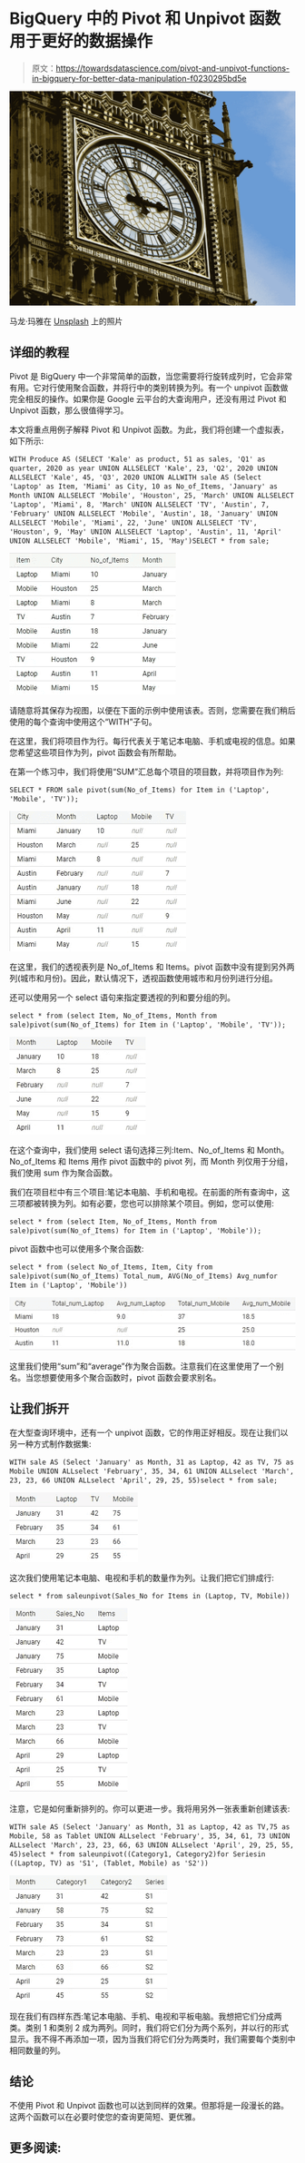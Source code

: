 # BigQuery 中的 Pivot 和 Unpivot 函数用于更好的数据操作

> 原文：<https://towardsdatascience.com/pivot-and-unpivot-functions-in-bigquery-for-better-data-manipulation-f0230295bd5e>

![](img/541ac548ee80aef7abb1eda53af03be3.png)

马龙·玛雅在 [Unsplash](https://unsplash.com?utm_source=medium&utm_medium=referral) 上的照片

## 详细的教程

Pivot 是 BigQuery 中一个非常简单的函数，当您需要将行旋转成列时，它会非常有用。它对行使用聚合函数，并将行中的类别转换为列。有一个 unpivot 函数做完全相反的操作。如果你是 Google 云平台的大查询用户，还没有用过 Pivot 和 Unpivot 函数，那么很值得学习。

本文将重点用例子解释 Pivot 和 Unpivot 函数。为此，我们将创建一个虚拟表，如下所示:

```
WITH Produce AS (SELECT 'Kale' as product, 51 as sales, 'Q1' as quarter, 2020 as year UNION ALLSELECT 'Kale', 23, 'Q2', 2020 UNION ALLSELECT 'Kale', 45, 'Q3', 2020 UNION ALLWITH sale AS (Select 'Laptop' as Item, 'Miami' as City, 10 as No_of_Items, 'January' as Month UNION ALLSELECT 'Mobile', 'Houston', 25, 'March' UNION ALLSELECT 'Laptop', 'Miami', 8, 'March' UNION ALLSELECT 'TV', 'Austin', 7, 'February' UNION ALLSELECT 'Mobile', 'Austin', 18, 'January' UNION ALLSELECT 'Mobile', 'Miami', 22, 'June' UNION ALLSELECT 'TV', 'Houston', 9, 'May' UNION ALLSELECT 'Laptop', 'Austin', 11, 'April' UNION ALLSELECT 'Mobile', 'Miami', 15, 'May')SELECT * from sale;
```

![](img/f59c96d5f9a15f3d6f731f1f2ca69ce4.png)

请随意将其保存为视图，以便在下面的示例中使用该表。否则，您需要在我们稍后使用的每个查询中使用这个“WITH”子句。

在这里，我们将项目作为行。每行代表关于笔记本电脑、手机或电视的信息。如果您希望这些项目作为列，pivot 函数会有所帮助。

在第一个练习中，我们将使用“SUM”汇总每个项目的项目数，并将项目作为列:

```
SELECT * FROM sale pivot(sum(No_of_Items) for Item in ('Laptop', 'Mobile', 'TV'));
```

![](img/e7aacade8c2cbea03f48cc47b01838f4.png)

在这里，我们的透视表列是 No_of_Items 和 Items。pivot 函数中没有提到另外两列(城市和月份)。因此，默认情况下，透视函数使用城市和月份列进行分组。

还可以使用另一个 select 语句来指定要透视的列和要分组的列。

```
select * from (select Item, No_of_Items, Month from sale)pivot(sum(No_of_Items) for Item in ('Laptop', 'Mobile', 'TV'));
```

![](img/1462ab0b9efda7d93d2570cacae3c45d.png)

在这个查询中，我们使用 select 语句选择三列:Item、No_of_Items 和 Month。No_of_Items 和 Items 用作 pivot 函数中的 pivot 列，而 Month 列仅用于分组，我们使用 sum 作为聚合函数。

我们在项目栏中有三个项目:笔记本电脑、手机和电视。在前面的所有查询中，这三项都被转换为列。如有必要，您也可以排除某个项目。例如，您可以使用:

```
select * from (select Item, No_of_Items, Month from sale)pivot(sum(No_of_Items) for Item in ('Laptop', 'Mobile'));
```

pivot 函数中也可以使用多个聚合函数:

```
select * from (select No_of_Items, Item, City from sale)pivot(sum(No_of_Items) Total_num, AVG(No_of_Items) Avg_numfor Item in ('Laptop', 'Mobile'))
```

![](img/668091d977f55e67749f4b2930213520.png)

这里我们使用“sum”和“average”作为聚合函数。注意我们在这里使用了一个别名。当您想要使用多个聚合函数时，pivot 函数会要求别名。

## 让我们拆开

在大型查询环境中，还有一个 unpivot 函数，它的作用正好相反。现在让我们以另一种方式制作数据集:

```
WITH sale AS (Select 'January' as Month, 31 as Laptop, 42 as TV, 75 as Mobile UNION ALLselect 'February', 35, 34, 61 UNION ALLselect 'March', 23, 23, 66 UNION ALLselect 'April', 29, 25, 55)select * from sale;
```

![](img/33ad400f4c090a93d2bbbb24af783636.png)

这次我们使用笔记本电脑、电视和手机的数量作为列。让我们把它们排成行:

```
select * from saleunpivot(Sales_No for Items in (Laptop, TV, Mobile))
```

![](img/1ebf82c5a51c824b90309101b0a9c618.png)

注意，它是如何重新排列的。你可以更进一步。我将用另外一张表重新创建该表:

```
WITH sale AS (Select 'January' as Month, 31 as Laptop, 42 as TV,75 as Mobile, 58 as Tablet UNION ALLselect 'February', 35, 34, 61, 73 UNION ALLselect 'March', 23, 23, 66, 63 UNION ALLselect 'April', 29, 25, 55, 45)select * from saleunpivot((Category1, Category2)for Seriesin ((Laptop, TV) as 'S1', (Tablet, Mobile) as 'S2'))
```

![](img/3c2586c5b11f4fc45457384c287e2826.png)

现在我们有四样东西:笔记本电脑、手机、电视和平板电脑。我想把它们分成两类。类别 1 和类别 2 成为两列。同时，我们将它们分为两个系列，并以行的形式显示。我不得不再添加一项，因为当我们将它们分为两类时，我们需要每个类别中相同数量的列。

## 结论

不使用 Pivot 和 Unpivot 函数也可以达到同样的效果。但那将是一段漫长的路。这两个函数可以在必要时使您的查询更简短、更优雅。

## 更多阅读:

[](/precision-recall-and-f1-score-of-multiclass-classification-learn-in-depth-6c194b217629)  [](/complete-explanation-on-sql-joins-and-unions-with-examples-in-postgresql-cbd868fe9e95)  [](https://pub.towardsai.net/an-overview-of-the-major-sql-query-clauses-and-most-commonly-used-functions-60720e2a20d7)  [](/regression-in-tensorflow-using-both-sequential-and-function-apis-314e74b537ca)  [](https://pub.towardsai.net/data-analysis-91a38207c92b) 